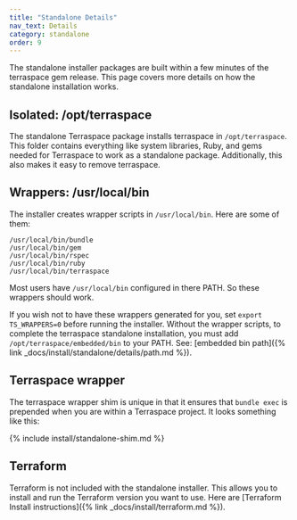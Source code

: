 ```yaml
---
title: "Standalone Details"
nav_text: Details
category: standalone
order: 9
---
```


The standalone installer packages are built within a few minutes of the terraspace gem release. This page covers more details on how the standalone installation works.

## Isolated: /opt/terraspace

The standalone Terraspace package installs terraspace in `/opt/terraspace`. This folder contains everything like system libraries, Ruby, and gems needed for Terraspace to work as a standalone package. Additionally, this also makes it easy to remove terraspace.

## Wrappers: /usr/local/bin

The installer creates wrapper scripts in `/usr/local/bin`. Here are some of them:

    /usr/local/bin/bundle
    /usr/local/bin/gem
    /usr/local/bin/rspec
    /usr/local/bin/ruby
    /usr/local/bin/terraspace

Most users have `/usr/local/bin` configured in there PATH. So these wrappers should work.

If you wish not to have these wrappers generated for you, set `export TS_WRAPPERS=0` before running the installer. Without the wrapper scripts, to complete the terraspace standalone installation, you must add `/opt/terraspace/embedded/bin` to your PATH. See: [embedded bin path]({% link _docs/install/standalone/details/path.md %}).

## Terraspace wrapper

The terraspace wrapper shim is unique in that it ensures that `bundle exec` is prepended when you are within a Terraspace project. It looks something like this:

{% include install/standalone-shim.md %}

## Terraform

Terraform is not included with the standalone installer. This allows you to install and run the Terraform version you want to use. Here are [Terraform Install instructions]({% link _docs/install/terraform.md %}).

